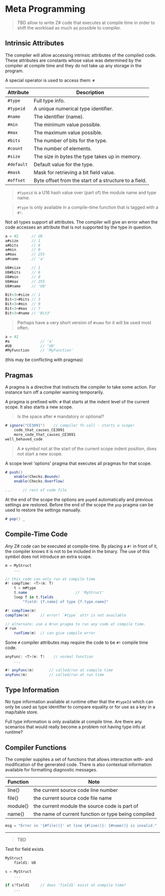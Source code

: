 # Meta Programming

> TBD allow to write Z# code that executes at compile time in order to shift the workload as much as possible to compiler.

## Intrinsic Attributes

The compiler will allow accessing intrinsic attributes of the compiled code. These attributes are constants whose value was determined by the compiler at compile time and they do not take up any storage in the program.

A special operator is used to access them: `#`

| Attribute | Description
|----|-----
| `#type` | Full type info.
| `#typeid` | A unique numerical type identifier.
| `#name` | The identifier (name).
| `#min` | The minimum value possible.
| `#max` | The maximum value possible.
| `#bits` | The number of bits for the type.
| `#count` | The number of elements.
| `#size` | The size in bytes the type takes up in memory.
| `#default` | Default value for the type.
| `#mask` | Mask for retrieving a bit field value.
| `#offset` | Byte offset from the start of a structure to a field.

> `#typeid` is a U16 hash value over (part of) the module name and type name.

> `#type` is only available in a compile-time function that is tagged with a `#!`.

Not all types support all attributes. The compiler will give an error when the code accesses an attribute that is not supported by the type in question.

```C#
a = 42      // U8
a#size      // 1
a#bits      // 8
a#min       // 0
a#max       // 255
a#name      // 'a'

U8#size     // 1
U8#bits     // 8
U8#min      // 0
U8#max      // 255
U8#name     // 'U8'

Bit<3>#size // 1
Bit<3>#bits // 3
Bit<3>#min  // 0
Bit<3>#max  // 7
Bit<3>#name // 'Bit3'
```

> Perhaps have a very short version of `#name` for it will be used most often.

```csharp
a = 42
#a              // 'a'
#U8             // 'U8'
#MyFunction     // 'MyFunction'
```

(this may be conflicting with pragmas)

## Pragmas

A pragma is a directive that instructs the compiler to take some action. For instance turn off a compiler warning temporarily.

A pragma is prefixed with: `#` that starts at the indent level of the current scope. It also starts a new scope.

> Is the space after `#` mandatory or optional?

```C#
# ignore("CE3091")    // compiler fn call - starts a scope!
    code_that_causes_CE3091
    more_code_that_causes_CE3091
well_behaved_code
```

> A `#` symbol not at the start of the current scope indent position, does not start a new scope.

A scope level 'options' pragma that executes all pragmas for that scope.

```C#
# push()
    enable(Checks.Bounds)
    enable(Checks.Overflow)

...     // rest of code file
```

At the end of the scope the options are `pop`ed automatically and previous settings are restored. Before the end of the scope the `pop` pragma can be used to restore the settings manually.

```csharp
# pop() _
```

## Compile-Time Code

_Any_ Z# code can be executed at compile-time. By placing a `#!` in front of it, the compiler knows it is not to be included in the binary. The use of this symbol does not introduce an extra scope.

```C#
m = MyStruct
    ...

// this code can only run at compile time
#! compTime: <T>(m: T)
    t = m#type
    t.name                      // 'MyStruct'
    loop f in t.fields
        "field: {f.name} of type {f.type.name}"

#! compTime(m)
compTime(m)     // error! `#type` attr is not available

// alternate: use a #run pragma to run any code at compile time.
# run
    runTime(m)  // can give compile error
```

Some `#` compiler attributes may require the code to be `#!` compile time code.

```C#
anyFunc: <T>(m: T)    // normal function
    ...

#! anyFunc(m)       // called/run at compile time
anyFunc(m)          // called/run at run time
```

## Type Information

No type information available at runtime other that the `#typeId` which can only be used as type identifier to compare equality or for use as a key in a map/table store.

Full type information is only available at compile time. Are there any scenarios that would really become a problem not having type info at runtime?

## Compiler Functions

The compiler supplies a set of functions that allows interaction with- and modification of the generated code. There is also contextual information available for formatting diagnostic messages.

| Function | Note
|-|-
| line() | the current source code line number
| file() | the current source code file name
| module() | the current module the source code is part of
| name() | the name of current function or type being compiled

```csharp
msg = "Error in '{#file()}' at line {#line()}: {#name()} is invalid."
```

---

> TBD

Test for field exists

```C#
MyStruct
    field1: U8

s = MyStruct
    ...

if s?field1     // does 'field1' exist at compile time?
    ...
```
